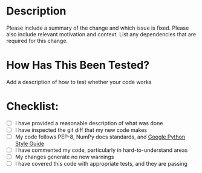 # Description

Please include a summary of the change and which issue is fixed. Please also
include relevant motivation and context. List any dependencies that are required
for this change.

# How Has This Been Tested?

Add a description of how to test whether your code works

# Checklist:

- [ ] I have provided a reasonable description of what was done
- [ ] I have inspected the git diff that my new code makes
- [ ] My code follows PEP-8, NumPy docs standards, and
[Google Python Style Guide](http://google.github.io/styleguide/pyguide.html)
- [ ] I have commented my code, particularly in hard-to-understand areas
- [ ] My changes generate no new warnings
- [ ] I have covered this code with appropriate tests, and they are passing
